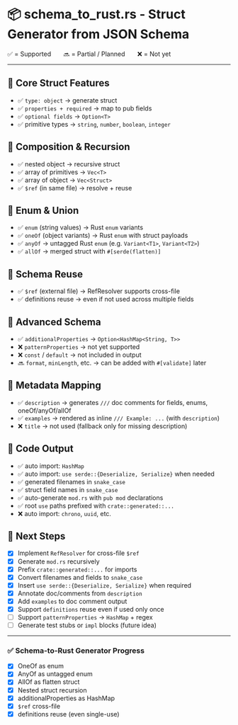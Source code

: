 # 📦 schema_to_rust.rs - Struct Generator from JSON Schema

✅ = Supported  🔜 = Partial / Planned  ❌ = Not yet

---

## 🔹 Core Struct Features
- ✅ `type: object` → generate struct
- ✅ `properties + required` → map to pub fields
- ✅ `optional fields` → `Option<T>`
- ✅ primitive types → `string`, `number`, `boolean`, `integer`

## 🔹 Composition & Recursion
- ✅ nested object → recursive struct
- ✅ array of primitives → `Vec<T>`
- ✅ array of object → `Vec<Struct>`
- ✅ `$ref` (in same file) → resolve + reuse

## 🔹 Enum & Union
- ✅ `enum` (string values) → Rust `enum` variants
- ✅ `oneOf` (object variants) → Rust `enum` with struct payloads
- ✅ `anyOf` → untagged Rust `enum` (e.g. `Variant<T1>`, `Variant<T2>`)
- ✅ `allOf` → merged struct with `#[serde(flatten)]`

## 🔹 Schema Reuse
- ✅ `$ref` (external file) → RefResolver supports cross-file
- ✅ definitions reuse → even if not used across multiple fields

## 🔹 Advanced Schema
- ✅ `additionalProperties` → `Option<HashMap<String, T>>`
- ❌ `patternProperties` → not yet supported
- ❌ `const` / `default` → not included in output
- 🔜 `format`, `minLength`, etc. → can be added with `#[validate]` later

## 🔹 Metadata Mapping
- ✅ `description` → generates `///` doc comments for fields, enums, oneOf/anyOf/allOf
- ✅ `examples` → rendered as inline `/// Example: ...` (with `description`)
- ❌ `title` → not used (fallback only for missing description)

## 🔧 Code Output
- ✅ auto import: `HashMap`
- ✅ auto import: `use serde::{Deserialize, Serialize}` when needed
- ✅ generated filenames in `snake_case`
- ✅ struct field names in `snake_case`
- ✅ auto-generate `mod.rs` with `pub mod` declarations
- ✅ root `use` paths prefixed with `crate::generated::...`
- ❌ auto import: `chrono`, `uuid`, etc.

## 🧪 Next Steps
- [x] Implement `RefResolver` for cross-file `$ref`
- [x] Generate `mod.rs` recursively
- [x] Prefix `crate::generated::...` for imports
- [x] Convert filenames and fields to `snake_case`
- [x] Insert `use serde::{Deserialize, Serialize}` when required
- [x] Annotate doc/comments from `description`
- [x] Add `examples` to doc comment output
- [x] Support `definitions` reuse even if used only once
- [ ] Support `patternProperties` → `HashMap` + regex
- [ ] Generate test stubs or `impl` blocks (future idea)

---

### ✅ Schema-to-Rust Generator Progress
- [x] OneOf as enum
- [x] AnyOf as untagged enum
- [x] AllOf as flatten struct
- [x] Nested struct recursion
- [x] additionalProperties as HashMap
- [x] `$ref` cross-file
- [x] definitions reuse (even single-use)
